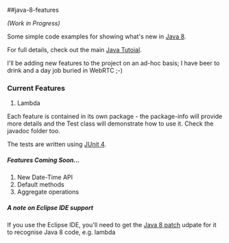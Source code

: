 ##java-8-features

_(Work in Progress)_

Some simple code examples for showing what's new in 
[Java 8](http://www.oracle.com/technetwork/java/javase/overview/java8-2100321.html).

For full details, check out the main [Java Tutoial](http://docs.oracle.com/javase/tutorial/).

I'll be adding new features to the project on an ad-hoc basis; I have beer to drink and a day job buried in WebRTC ;-)

### Current Features

1. Lambda

Each feature is contained in its own package - the package-info will provide more details and the Test class 
will demonstrate how to use it.  Check the javadoc folder too.

The tests are written using [JUnit 4](http://junit.org/).

##### Features Coming Soon...

1. New Date-Time API
1. Default methods
1. Aggregate operations

##### A note on Eclipse IDE support

If you use the Eclipse IDE, you'll need to get the 
[Java 8 patch](https://wiki.eclipse.org/JDT/Eclipse_Java_8_Support_For_Kepler) udpate for it to recognise Java 8 code, 
e.g. lambda
